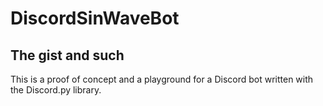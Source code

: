 # DiscordSinWaveBot

## The gist and such

This is a proof of concept and a playground for a Discord bot written with the Discord.py library. 
